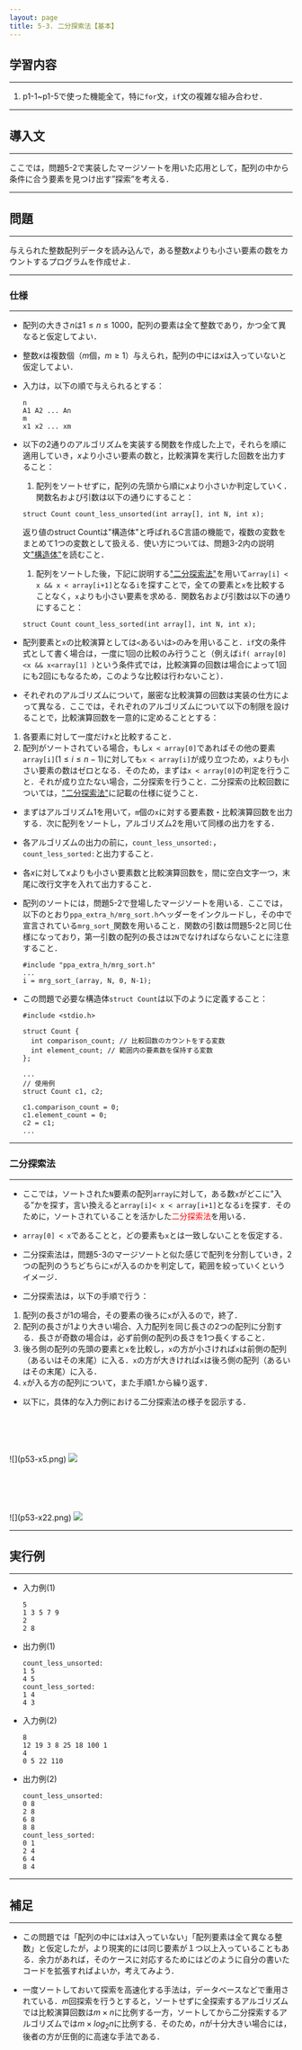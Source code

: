 ```yaml
---
layout: page
title: 5-3. 二分探索法【基本】
---
```


## 学習内容
---
1. p1-1~p1-5で使った機能全て，特に`for`文，`if`文の複雑な組み合わせ．

---
## 導入文
---
ここでは，問題5-2で実装したマージソートを用いた応用として，配列の中から条件に合う要素を見つけ出す”探索”を考える．

---
## 問題
---
与えられた整数配列データを読み込んで，ある整数$x$よりも小さい要素の数をカウントするプログラムを作成せよ．

---
### 仕様
---
- 配列の大きさ$n$は$1\le n \le 1000$，配列の要素は全て整数であり，かつ全て異なると仮定してよい．

- 整数$x$は複数個（$m$個，$m\ge1$）与えられ，配列の中には$x$は入っていないと仮定してよい．

- 入力は，以下の順で与えられるとする：

  ```
  n
  A1 A2 ... An
  m
  x1 x2 ... xm
  ```

- 以下の2通りのアルゴリズムを実装する関数を作成した上で，それらを順に適用していき，$x$より小さい要素の数と，比較演算を実行した回数を出力すること：
  1. 配列をソートせずに，配列の先頭から順に$x$より小さいか判定していく．関数名および引数は以下の通りにすること：

  ```
  struct Count count_less_unsorted(int array[], int N, int x);
  ```

  返り値のstruct Countは"構造体"と呼ばれるC言語の機能で，複数の変数をまとめて1つの変数として扱える．使い方については、問題3-2内の説明文["構造体"](/ppa-public/chapter3/p32-dIyXeyVb.html#structure)を読むこと．

  1. 配列をソートした後，下記に説明する["二分探索法"](#binary_search)を用いて`array[i] < x && x < array[i+1]`となる`i`を探すことで，全ての要素と`x`を比較することなく，`x`よりも小さい要素を求める．関数名および引数は以下の通りにすること：

  ```
  struct Count count_less_sorted(int array[], int N, int x);
  ```

- 配列要素と`x`の比較演算としては`<`あるいは`>`のみを用いること．`if`文の条件式として書く場合は，一度に1回の比較のみ行うこと（例えば`if( array[0]<x && x<array[1] )`という条件式では，比較演算の回数は場合によって1回にも2回にもなるため，このような比較は行わないこと）．

- それぞれのアルゴリズムについて，厳密な比較演算の回数は実装の仕方によって異なる．ここでは，それぞれのアルゴリズムについて以下の制限を設けることで，比較演算回数を一意的に定めることとする：
1. 各要素に対して一度だけ`x`と比較すること．
2. 配列がソートされている場合，もし`x < array[0]`であればその他の要素`array[i]`($1\le i \le n-1$)に対しても`x < array[i]`が成り立つため，`x`よりも小さい要素の数はゼロとなる．そのため，まずは`x < array[0]`の判定を行うこと．それが成り立たない場合，二分探索を行うこと．二分探索の比較回数については，["二分探索法"](#binary_search)に記載の仕様に従うこと．

- まずはアルゴリズム1を用いて，`m`個の`x`に対する要素数・比較演算回数を出力する．次に配列をソートし，アルゴリズム2を用いて同様の出力をする．

- 各アルゴリズムの出力の前に，`count_less_unsorted:`，`count_less_sorted:`と出力すること．

- 各$x$に対して$x$よりも小さい要素数と比較演算回数を，間に空白文字一つ，末尾に改行文字を入れて出力すること．

- 配列のソートには，問題5-2で登場したマージソートを用いる．ここでは，以下のとおり`ppa_extra_h/mrg_sort.h`ヘッダーをインクルードし，その中で宣言されている`mrg_sort_`関数を用いること．関数の引数は問題5-2と同じ仕様になっており，第一引数の配列の長さは`2N`でなければならないことに注意すること．

  ```
  #include "ppa_extra_h/mrg_sort.h"
  ...
  i = mrg_sort_(array, N, 0, N-1);
  ```

- この問題で必要な構造体`struct Count`は以下のように定義すること：

  ```
  #include <stdio.h>

  struct Count {
    int comparison_count; // 比較回数のカウントをする変数
    int element_count; // 範囲内の要素数を保持する変数
  };

  ...
  // 使用例
  struct Count c1, c2;

  c1.comparison_count = 0;
  c1.element_count = 0;
  c2 = c1;
  ...
  ```

---
### 二分探索法<a name="binary_search"></a>
---
- ここでは，ソートされた`N`要素の配列`array`に対して，ある数`x`がどこに”入る”かを探す，言い換えると`array[i]< x < array[i+1]`となる`i`を探す．そのために，ソートされていることを活かした<font color="red">二分探索法</font>を用いる．

- `array[0] < x`であることと，どの要素も`x`とは一致しないことを仮定する．

- 二分探索法は，問題5-3のマージソートと似た感じで配列を分割していき，2つの配列のうちどちらに`x`が入るのかを判定して，範囲を絞っていくというイメージ．

- 二分探索法は，以下の手順で行う：
1. 配列の長さが1の場合，その要素の後ろに`x`が入るので，終了．
2. 配列の長さが1より大きい場合、入力配列を同じ長さの2つの配列に分割する．長さが奇数の場合は，必ず前側の配列の長さを1つ長くすること．
3. 後ろ側の配列の先頭の要素と`x`を比較し，`x`の方が小さければ`x`は前側の配列（あるいはその末尾）に入る．`x`の方が大きければ`x`は後ろ側の配列（あるいはその末尾）に入る．
4. `x`が入る方の配列について，また手順1.から繰り返す．

- 以下に，具体的な入力例における二分探索法の様子を図示する．

<br>
<br>
<br>
<br>
![](p53-x5.png) 
<img src="p53-x5.png">
<br>
<br>
<br>
<br>
<br>
<br>
![](p53-x22.png) 
<img src="p53-x22.png">


---
## 実行例
---
- 入力例(1)

  ```
  5
  1 3 5 7 9
  2
  2 8
  ```

- 出力例(1)

  ```
  count_less_unsorted:
  1 5
  4 5
  count_less_sorted:
  1 4
  4 3
  ```

- 入力例(2)

  ```
  8
  12 19 3 8 25 18 100 1
  4
  0 5 22 110
  ```

- 出力例(2)

  ```
  count_less_unsorted:
  0 8
  2 8
  6 8
  8 8
  count_less_sorted:
  0 1
  2 4
  6 4
  8 4
  ```

---
## 補足
---
- この問題では「配列の中には$x$は入っていない」「配列要素は全て異なる整数」と仮定したが，より現実的には同じ要素が１つ以上入っていることもある．余力があれば，そのケースに対応するためにはどのように自分の書いたコードを拡張すればよいか，考えてみよう．

- 一度ソートしておいて探索を高速化する手法は，データベースなどで重用されている．$m$回探索を行うとすると，ソートせずに全探索するアルゴリズムでは比較演算回数は$m\times n$に比例する一方，ソートしてから二分探索するアルゴリズムでは$m\times log_2 n$に比例する．そのため，$n$が十分大きい場合には，後者の方が圧倒的に高速な手法である．
